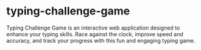 # typing-challenge-game
Typing Challenge Game is an interactive web application designed to enhance your typing skills. Race against the clock, improve speed and accuracy, and track your progress with this fun and engaging typing game.
